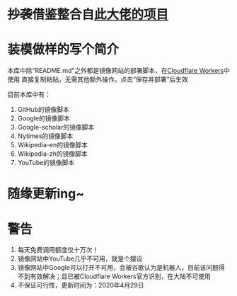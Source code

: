 # <s>抄袭</s>借鉴整合自[此大佬的项目](https://github.com/Berkeley-Reject/Workers-Proxy)

# 装模做样的写个简介

本库中除“README.md”之外都是镜像网站的部署脚本，在[Cloudflare Workers](https://workers.cloudflare.com/)中使用
直接复制粘贴，无需其他额外操作，点击“保存并部署”后生效

目前本库中有：
1. GitHub的镜像脚本
2. Google的镜像脚本
3. Google-scholar的镜像脚本
4. Nytimes的镜像脚本
5. Wikipedia-en的镜像脚本
6. Wikipedia-zh的镜像脚本
7. YouTube的镜像脚本

# 随缘更新ing~

# 警告
1. 每天免费调用额度仅十万次！
2. 镜像网站中YouTube几乎不可用，就是个摆设
3. 镜像网站中Google可以打开不可用，会被谷歌认为是机器人，目前该问题得不到有效解决；且已被Cloudflare Workers官方识别，在大陆不可使用
4. 不保证可行性，更新时间为：2020年4月29日
